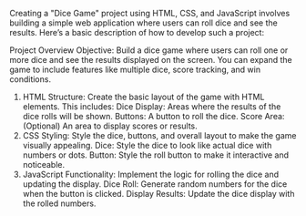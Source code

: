 Creating a "Dice Game" project using HTML, CSS, and JavaScript involves building a simple web application where users can roll dice and see the results. Here’s a basic description of how to develop such a project:

Project Overview
Objective: Build a dice game where users can roll one or more dice and see the results displayed on the screen. You can expand the game to include features like multiple dice, score tracking, and win conditions.

1. HTML
Structure: Create the basic layout of the game with HTML elements. This includes:
Dice Display: Areas where the results of the dice rolls will be shown.
Buttons: A button to roll the dice.
Score Area: (Optional) An area to display scores or results.
2. CSS
Styling: Style the dice, buttons, and overall layout to make the game visually appealing.
Dice: Style the dice to look like actual dice with numbers or dots.
Button: Style the roll button to make it interactive and noticeable.
3. JavaScript
Functionality: Implement the logic for rolling the dice and updating the display.
Dice Roll: Generate random numbers for the dice when the button is clicked.
Display Results: Update the dice display with the rolled numbers.
